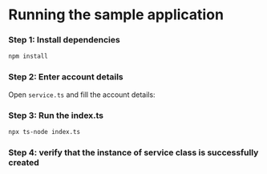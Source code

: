 # Running the sample application

### Step 1: Install dependencies

```bash
npm install
```

### Step 2: Enter account details

Open `service.ts` and fill the account details:

### Step 3: Run the index.ts

```bash
npx ts-node index.ts
```

### Step 4: verify that the instance of service class is successfully created
